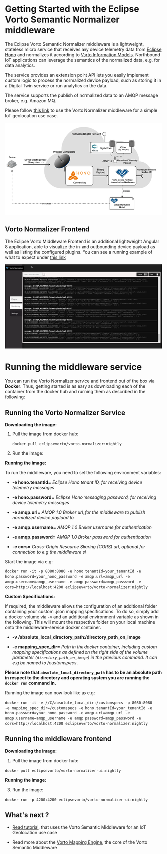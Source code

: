   

  

  

# Getting Started with the Eclipse Vorto Semantic Normalizer middleware

  

  

  

The Eclipse Vorto Semantic Normalizer middleware is a lightweight, stateless micro service that receives any device telemetry data from [Eclipse Hono](https://www.eclipse.org/hono) and normalizes it according to [Vorto Information Models](https://github.com/eclipse/vorto/blob/master/docs/vortolang-1.0.md). Northbound IoT applications can leverage the semantics of the normalized data, e.g. for data analytics.

  

  

  

The service provides an extension point API lets you easily implement custom logic to process the normalized device payload, such as storing it in a Digital Twin service or run analytics on the data.

  

  

  

The service supports the publish of normalized data to an AMQP message broker, e.g. Amazon MQ.

  

  

  

Please follow [this link](https://github.com/eclipse/vorto/blob/development/docs/tutorials/create_mapping_pipeline.md) to use the Vorto Normalizer middleware for a simple IoT geolocation use case.

  

  

  

![](overview.png)

  

  

  

## Vorto Normalizer Frontend

  

  

  

The Eclipse Vorto Middleware Frontend is an additional lightweight Angular 8 application, able to visualize the in-and outbounding device payload as well as listing the configured plugins. You can see a running example of what to expect under [this link](http://vorto-middleware.eu-central-1.elasticbeanstalk.com/)

  

  

  

![](frontend.png)

  

  

  

# Running the middleware service

  

  

You can run the Vorto Normalizer service and frontend out of the box via **Docker**. Thus, getting started is as easy as downloading each of the container from the docker hub and running them as described in the following:

  

  

## **Running the Vorto Normalizer Service**

**Downloading the image:**

1. Pull the image from docker hub:

	 `docker pull eclipsevorto/vorto-normalizer:nightly`

2. Run the image:


**Running the image:**

To run the middleware, you need to set the following environment variables:

*  **-e hono.tenantId=**  _Eclipse Hono tenant ID, for receiving device telemetry messages_

*  **-e hono.password=**  _Eclipse Hono messaging password, for receiving device telemetry messages_

*  **-e amqp.url=**  _AMQP 1.0 Broker url, for the middleware to publish normalized device payload to_

*  **-e amqp.username=**  _AMQP 1.0 Broker username for authentication_

*  **-e amqp.password=**  _AMQP 1.0 Broker password for authentication_

*  **-e cors=**  _Cross-Origin Resource Sharing (CORS) url, optional for connection to e.g the middleware ui_

Start the image via e.g:

`docker run -it -p 8080:8080 -e hono.tenantId=your_tenantId -e hono.password=your_hono_password -e amqp.url=amqp_url -e amqp.username=amqp_username -e amqp.password=amqp_password -e cors=http://localhost:4200 eclipsevorto/vorto-normalizer:nightly`


**Custom Specifications:**

If required, the middleware allows the configuration of an additional folder containing your custom .json mapping specifications. To do so, simply add a docker volume via `-v` and an additional environment variable as shown in the following. This will mount the respective folder on your local machine onto the middleware-service docker container.

* **-v /absolute_local_directory_path:/directory_path_on_image**

*  **-e mapping_spec_dir=**  _Path in the docker container, including custom mapping specifications as defined on the right side of the volume parameter (`directory_path_on_image`) in the previous command. It can e.g be named to /customspecs_.


**Please note that `absolute_local_directory_path` has to be an absolute path in respect to the directory and operating system you are running the `docker run` command in.**

Running the image can now look like as e.g:

`docker run -it -v //C/absolute_local_dir:/customspecs -p 8080:8080   
-e mapping_spec_dir=/customspecs -e hono.tenantId=your_tenantId -e hono.password=your_hono_password -e amqp.url=amqp_url -e amqp.username=amqp_username -e amqp.password=amqp_password -e cors=http://localhost:4200 eclipsevorto/vorto-normalizer:nightly`





## **Running the middleware frontend**

**Downloading the image:**

1. Pull the image from docker hub:

`docker pull eclipsevorto/vorto-normalizer-ui:nightly`

**Running the image:**  

3. Run the image:

`docker run -p 4200:4200 eclipsevorto/vorto-normalizer-ui:nightly`

  

  

## What's next ?

  

  

  

  

*  [Read tutorial](https://github.com/eclipse/vorto/blob/development/docs/tutorials/create_mapping_pipeline.md), that uses the Vorto Semantic Middleware for an IoT Geolocation use case

  

  

  

* Read more about the [Vorto Mapping Engine](https://github.com/eclipse/vorto/blob/development/mapping-engine/Readme.md), the core of the Vorto Semantic Middleware